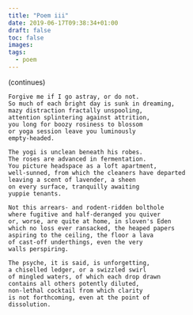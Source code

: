 ```yaml
---
title: "Poem iii"
date: 2019-06-17T09:38:34+01:00
draft: false
toc: false
images:
tags: 
  - poem
---
```

(continues)

    Forgive me if I go astray, or do not.
    So much of each bright day is sunk in dreaming,
    mazy distraction fractally unspooling,
    attention splintering against attrition,
    you long for boozy rosiness to blossom
    or yoga session leave you luminously
    empty-headed.
    
    The yogi is unclean beneath his robes.
    The roses are advanced in fermentation.
    You picture headspace as a loft apartment,
    well-sunned, from which the cleaners have departed
    leaving a scent of lavender, a sheen
    on every surface, tranquilly awaiting
    yuppie tenants.
    
    Not this arrears- and rodent-ridden bolthole
    where fugitive and half-deranged you quiver
    or, worse, are quite at home, in sloven's Eden
    which no loss ever ransacked, the heaped papers
    aspiring to the ceiling, the floor a lava
    of cast-off underthings, even the very
    walls perspiring.
    
    The psyche, it is said, is unforgetting,
    a chiselled ledger, or a swizzled swirl
    of mingled waters, of which each drop drawn
    contains all others potently diluted,
    non-lethal cocktail from which clarity
    is not forthcoming, even at the point of
    dissolution.

